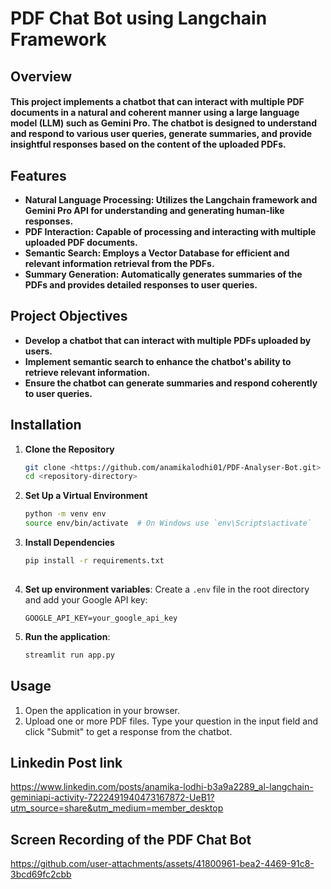 # PDF Chat Bot using Langchain Framework

## Overview
#### This project implements a chatbot that can interact with multiple PDF documents in a natural and coherent manner using a large language model (LLM) such as Gemini Pro. The chatbot is designed to understand and respond to various user queries, generate summaries, and provide insightful responses based on the content of the uploaded PDFs.

## Features
- **Natural Language Processing: Utilizes the Langchain framework and Gemini Pro API for understanding and generating human-like responses.**
- **PDF Interaction: Capable of processing and interacting with multiple uploaded PDF documents.**
- **Semantic Search: Employs a Vector Database for efficient and relevant information retrieval from the PDFs.**
- **Summary Generation: Automatically generates summaries of the PDFs and provides detailed responses to user queries.**

## Project Objectives
- **Develop a chatbot that can interact with multiple PDFs uploaded by users.**
- **Implement semantic search to enhance the chatbot's ability to retrieve relevant information.**
- **Ensure the chatbot can generate summaries and respond coherently to user queries.**

## Installation

1. **Clone the Repository**
   ```bash
   git clone <https://github.com/anamikalodhi01/PDF-Analyser-Bot.git>
   cd <repository-directory>

2. **Set Up a Virtual Environment**
   ```bash
   python -m venv env
   source env/bin/activate  # On Windows use `env\Scripts\activate`

3. **Install Dependencies**
   ```bash
   pip install -r requirements.txt
 
4. **Set up environment variables**:
    Create a `.env` file in the root directory and add your Google API key:
    ```
    GOOGLE_API_KEY=your_google_api_key
    ```

5. **Run the application**:
    ```bash
    streamlit run app.py
    ```
    
## Usage
   1. Open the application in your browser.
   2. Upload one or more PDF files. Type your question in the input field and click "Submit" to get a response from the chatbot.

## Linkedin Post link 
https://www.linkedin.com/posts/anamika-lodhi-b3a9a2289_al-langchain-geminiapi-activity-7222491940473167872-UeB1?utm_source=share&utm_medium=member_desktop

## Screen Recording of the PDF Chat Bot
https://github.com/user-attachments/assets/41800961-bea2-4469-91c8-3bcd69fc2cbb





